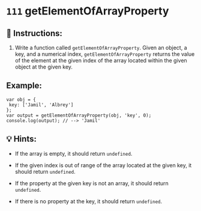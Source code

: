 # `111` getElementOfArrayProperty

## 📝 Instructions:

1. Write a function called `getElementOfArrayProperty`. Given an object, a key, and a numerical index, `getElementOfArrayProperty` returns the value of the element at the given index of the array located within the given object at the given key.

## Example:

```Js
var obj = {
 key: ['Jamil', 'Albrey']
};
var output = getElementOfArrayProperty(obj, 'key', 0); 
console.log(output); // --> 'Jamil'
```

## 💡 Hints:

+ If the array is empty, it should return `undefined`.

+ If the given index is out of range of the array located at the given key, it should return `undefined`.

+ If the property at the given key is not an array, it should return `undefined`.

+ If there is no property at the key, it should return `undefined`.